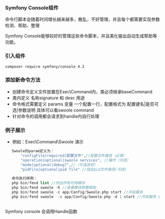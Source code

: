 ### Symfony Console组件

命令行脚本会随着时间增长越来越多，散乱，不好管理，并且每个都需要实现参数检测、帮助、整理 

Symfony Console能够较好的管理这些命令脚本，并且美化输出自动生成帮助等功能。 

### 引入组件
```bash
composer require symfony/console 4.3
```

### 添加新命令方法

 * 创建命令定义文件放置在Exec\Command内，类必须继承baseCommand
 * 类内定义 名称signature 和 desc 用途
 * 命令格式需要定义 params 变量 一个配置一行，配置格式为 配置键名|是否可选|参数说明 具体可以看swoole command
 * 针对命令的调用都会请求到handle内自行处理

### 例子展示

 * 例如：Exec\Command\Swoole 演示 
 
```php
   Swoole的param定义为：
       "configFile|required|配置文件",//配置文件路径（必填）
       "operation|optional|swoole services", //操作（可选）
       "mode|optional|debug?",//（可选选项）
       "pidFile|optional|pid file" //指定pid文件路径(可选)
   
   命令执行样例：
   php bin/fend list //列出所有可用模块
   php bin/fend swoole -h //查看模块参数帮助
   php bin/fend swoole -c app/Config/Swoole.php start //开启服务
   php bin/fend swoole  -c app/Config/Swoole.php -d 1 start //开启服务 debug开发模式
   
```

Symfony console 会调用Handle函数
   
